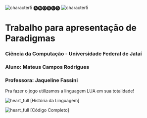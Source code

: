 ![character5](https://github.com/Cogumelo06/Amogus/assets/141068361/ea579d9c-350b-4aba-ad0e-9961ec618f4a) 🅐🅜🅞🅖🅤🅢 ![character5](https://github.com/Cogumelo06/Amogus/assets/141068361/ea579d9c-350b-4aba-ad0e-9961ec618f4a)

# Trabalho para apresentação de Paradigmas

### Ciência da Computação - Universidade Federal de Jataí
### Aluno: Mateus Campos Rodrigues
### Professora: Jaqueline Fassini

Pra fazer o jogo utilizamos a linguagem LUA em sua totalidade!

![heart_full](https://github.com/Cogumelo06/Amogus/assets/141068361/004bfd44-269f-48cc-8b4c-eb67430bf414) [História da Linguagem]

![heart_full](https://github.com/Cogumelo06/Amogus/assets/141068361/004bfd44-269f-48cc-8b4c-eb67430bf414) [Código Completo]
